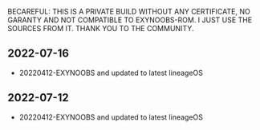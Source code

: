 BECAREFUL: THIS IS A PRIVATE BUILD WITHOUT ANY CERTIFICATE, NO GARANTY AND NOT COMPATIBLE TO EXYNOOBS-ROM. I JUST USE THE SOURCES FROM IT. THANK YOU TO THE COMMUNITY.

## 2022-07-16
- 20220412-EXYNOOBS and updated to latest lineageOS

## 2022-07-12
- 20220412-EXYNOOBS and updated to latest lineageOS
